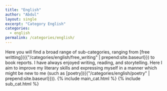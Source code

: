 ```yaml
---
title: "English"
author: "Abdul"
layout: single
excerpt: "Category English"
categories:
  - english
permalink: /categories/english/
---
```

Here you will find a broad range of sub-categories,
ranging from [free writting]({{"/categories/english/free_writing" | prepend:site.baseurl}})
to book reports.
I have always enjoyed writing, reading, and storytelling.
Here I aim to improve my literary skills and expressing myself in a manner which might be new to me
(such as [poetry]({{"/categories/english/poetry" | prepend:site.baseurl}})).
{% include main_cat.html %}
{% include sub_cat.html %}
